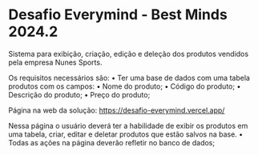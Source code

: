 # Desafio Everymind - Best Minds 2024.2

Sistema para exibição, criação, edição e deleção dos produtos vendidos pela empresa Nunes Sports.

Os requisitos necessários são:
• Ter uma base de dados com uma tabela produtos com os campos:
• Nome do produto;
• Código do produto;
• Descrição do produto;
• Preço do produto;

Página na web da solução: https://desafio-everymind.vercel.app/

Nessa página o usuário deverá ter a habilidade de exibir os produtos em uma tabela, criar, editar e deletar produtos que estão salvos na base.
• Todas as ações na página deverão refletir no banco de dados;